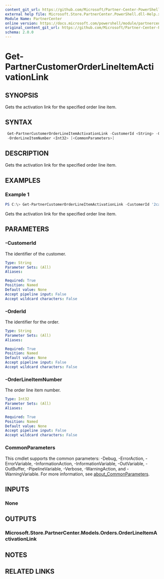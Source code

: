 ```yaml
---
content_git_url: https://github.com/Microsoft/Partner-Center-PowerShell/blob/master/docs/help/Get-PartnerCustomerOrderLineItemActivationLink.md
external help file: Microsoft.Store.PartnerCenter.PowerShell.dll-Help.xml
Module Name: PartnerCenter
online version: https://docs.microsoft.com/powershell/module/partnercenter/Get-PartnerCustomerOrderLineItemActivationLink
original_content_git_url: https://github.com/Microsoft/Partner-Center-PowerShell/blob/master/docs/help/Get-PartnerCustomerOrderLineItemActivationLink.md
schema: 2.0.0
---
```


# Get-PartnerCustomerOrderLineItemActivationLink

## SYNOPSIS
Gets the activation link for the specified order line item.

## SYNTAX

```powershell
 Get-PartnerCustomerOrderLineItemActivationLink -CustomerId <String> -OrderId <String>
 -OrderLineItemNumber <Int32> [<CommonParameters>]
```

## DESCRIPTION
Gets the activation link for the specified order line item.

## EXAMPLES

### Example 1
```powershell
PS C:\> Get-PartnerCustomerOrderLineItemActivationLink -CustomerId '2ca7de6c-c05c-46b5-b689-32e53573a97a' -OrderId 'kyTs4y7jRu99MyeIudk6Q1G_aeUdT_tu1' -OrderLineItemNumber 0
```

Gets the activation link for the specified order line item.

## PARAMETERS

### -CustomerId
The identifier of the customer.

```yaml
Type: String
Parameter Sets: (All)
Aliases:

Required: True
Position: Named
Default value: None
Accept pipeline input: False
Accept wildcard characters: False
```

### -OrderId
The identifier for the order.

```yaml
Type: String
Parameter Sets: (All)
Aliases:

Required: True
Position: Named
Default value: None
Accept pipeline input: False
Accept wildcard characters: False
```

### -OrderLineItemNumber
The order line item number.

```yaml
Type: Int32
Parameter Sets: (All)
Aliases:

Required: True
Position: Named
Default value: None
Accept pipeline input: False
Accept wildcard characters: False
```

### CommonParameters
This cmdlet supports the common parameters: -Debug, -ErrorAction, -ErrorVariable, -InformationAction, -InformationVariable, -OutVariable, -OutBuffer, -PipelineVariable, -Verbose, -WarningAction, and -WarningVariable. For more information, see [about_CommonParameters](http://go.microsoft.com/fwlink/?LinkID=113216).

## INPUTS

### None

## OUTPUTS

### Microsoft.Store.PartnerCenter.Models.Orders.OrderLineItemActivationLink

## NOTES

## RELATED LINKS

